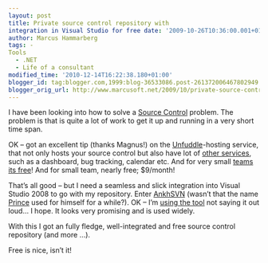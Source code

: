 ```yaml
---
layout: post
title: Private source control repository with
integration in Visual Studio for free date: '2009-10-26T10:36:00.001+01:00'
author: Marcus Hammarberg
tags: -
Tools
  - .NET
  - Life of a consultant
modified_time: '2010-12-14T16:22:38.180+01:00'
blogger_id: tag:blogger.com,1999:blog-36533086.post-261372006467802949
blogger_orig_url: http://www.marcusoft.net/2009/10/private-source-control-repository-with.html
---
```



I have been looking into how to solve a
<a href="http://en.wikipedia.org/wiki/Revision_control"
target="_blank">Source Control</a> problem. The problem is that is quite
a lot of work to get it up and running in a very short time span.

OK – got an excellent tip (thanks Magnus!) on the
<a href="http://unfuddle.com/" target="_blank">Unfuddle</a>-hosting
service, that not only hosts your source control but also have lot of
<a href="http://unfuddle.com/about/tour/" target="_blank">other
services</a>, such as a dashboard, bug tracking, calendar etc. And for
very small
<a href="http://unfuddle.com/about/tour/plans" target="_blank">teams its
free</a>! And for small team, nearly free; $9/month!

That’s all good – but I need a seamless and slick integration into
Visual Studio 2008 to go with my repository. Enter
<a href="http://ankhsvn.open.collab.net/" target="_blank">AnkhSVN</a>
(wasn’t that the name
<a href="http://en.wikipedia.org/wiki/Prince_(musician)"
target="_blank">Prince</a> used for himself for a while?). OK – I’m <a
href="http://ankhsvn.open.collab.net/servlets/ProjectProcess?pageID=PpvZJl"
target="_blank">using the tool</a> not saying it out loud… I hope. It
looks very promising and is used widely.

With this I got an fully fledge, well-integrated and free source control
repository (and more …).

Free is nice, isn’t it!
